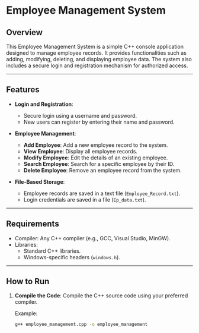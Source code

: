 # Employee Management System

## Overview

This Employee Management System is a simple C++ console application designed to manage employee records. It provides functionalities such as adding, modifying, deleting, and displaying employee data. The system also includes a secure login and registration mechanism for authorized access.

---

## Features

- **Login and Registration**:

  - Secure login using a username and password.
  - New users can register by entering their name and password.

- **Employee Management**:

  - **Add Employee**: Add a new employee record to the system.
  - **View Employee**: Display all employee records.
  - **Modify Employee**: Edit the details of an existing employee.
  - **Search Employee**: Search for a specific employee by their ID.
  - **Delete Employee**: Remove an employee record from the system.

- **File-Based Storage**:
  - Employee records are saved in a text file (`Employee_Record.txt`).
  - Login credentials are saved in a file (`Ep_data.txt`).

---

## Requirements

- Compiler: Any C++ compiler (e.g., GCC, Visual Studio, MinGW).
- Libraries:
  - Standard C++ libraries.
  - Windows-specific headers (`windows.h`).

---

## How to Run

1. **Compile the Code**:
   Compile the C++ source code using your preferred compiler.

   Example:

   ```bash
   g++ employee_management.cpp -o employee_management
   ```
